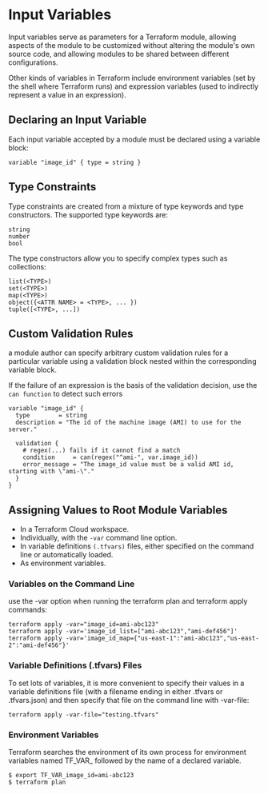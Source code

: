 # Input Variables 

Input variables serve as parameters for a Terraform module, allowing aspects of the module to be customized without altering the module's own source code, and allowing modules to be shared between different configurations.

Other kinds of variables in Terraform include environment variables (set by the shell where Terraform runs) and expression variables (used to indirectly represent a value in an expression).

## Declaring an Input Variable

Each input variable accepted by a module must be declared using a variable block:

`variable "image_id" {
  type = string
}
`

## Type Constraints 

Type constraints are created from a mixture of type keywords and type constructors. The supported type keywords are:

    string
    number
    bool

The type constructors allow you to specify complex types such as collections:

    list(<TYPE>)
    set(<TYPE>)
    map(<TYPE>)
    object({<ATTR NAME> = <TYPE>, ... })
    tuple([<TYPE>, ...])

## Custom Validation Rules 

a module author can specify arbitrary custom validation rules for a particular variable using a validation block nested within the corresponding variable block.

If the failure of an expression is the basis of the validation decision, use the `can function` to detect such errors

```
variable "image_id" {
  type        = string
  description = "The id of the machine image (AMI) to use for the server."

  validation {
    # regex(...) fails if it cannot find a match
    condition     = can(regex("^ami-", var.image_id))
    error_message = "The image_id value must be a valid AMI id, starting with \"ami-\"."
  }
}
```

## Assigning Values to Root Module Variables 


 * In a Terraform Cloud workspace.
 * Individually, with the `-var` command line option.
 * In variable definitions `(.tfvars)` files, either specified on the command line or automatically loaded.
 * As environment variables.
 

### Variables on the Command Line

use the -var option when running the terraform plan and terraform apply commands:

```
terraform apply -var="image_id=ami-abc123"
terraform apply -var='image_id_list=["ami-abc123","ami-def456"]'
terraform apply -var='image_id_map={"us-east-1":"ami-abc123","us-east-2":"ami-def456"}'
```

### Variable Definitions (.tfvars) Files 

To set lots of variables, it is more convenient to specify their values in a variable definitions file (with a filename ending in either .tfvars or .tfvars.json) and then specify that file on the command line with -var-file:

```
terraform apply -var-file="testing.tfvars"
```

### Environment Variables 

Terraform searches the environment of its own process for environment variables named TF_VAR_ followed by the name of a declared variable.

```
$ export TF_VAR_image_id=ami-abc123
$ terraform plan
```
